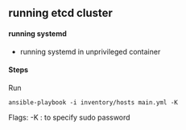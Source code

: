 ## running etcd cluster

#### running systemd 

- running systemd in unprivileged container

#### Steps

Run
```
ansible-playbook -i inventory/hosts main.yml -K
```

Flags:
    -K : to specify sudo password

